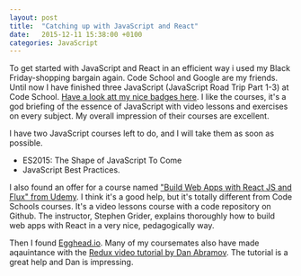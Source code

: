 ```yaml
---
layout: post
title:  "Catching up with JavaScript and React"
date:   2015-12-11 15:38:00 +0100
categories: JavaScript
---
```

To get started with JavaScript and React in an efficient way i used my Black Friday-shopping bargain again. Code School and Google are my friends.
Until now I have finished three JavaScript (JavaScript Road Trip Part 1-3) at Code School. <a href="https://backpack.openbadges.org/share/ac70b59de56ae52cb8f7027c2082b940/">Have a look att my nice badges here</a>.
I like the courses, it's a god briefing of the essence of JavaScript with video lessons and exercises on every subject. My overall impression of their courses are excellent.

I have two JavaScript courses left to do, and I will take them as soon as possible.

* ES2015: The Shape of JavaScript To Come 
* JavaScript Best Practices.

I also found an offer for a course named <a href="https://www.udemy.com/learn-and-understand-reactjs/">"Build Web Apps with React JS and Flux" from Udemy</a>. I think it's a good help, but it's totally different from Code Schools courses. It's a video lessons course with a code repository on Github. The instructor, Stephen Grider, explains thoroughly how to build web apps with React in a very nice, pedagogically way.

Then I found <a href="https://egghead.io/">Egghead.io</a>. Many of my coursemates also have made aqauintance with the <a href="https://egghead.io/technologies/js">Redux video tutorial by Dan Abramov</a>. The tutorial is a great help and Dan is impressing. 
